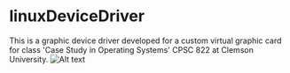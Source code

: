 linuxDeviceDriver
=================

This is a graphic device driver developed for a custom virtual graphic card for class 'Case Study in Operating Systems' CPSC 822 at Clemson University.
![Alt text](https://github.com/mandliya/linuxDeviceDriver/blob/master/822_image.png "Drawing triangles using the virtual graphic card.")
